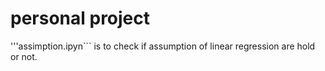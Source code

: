 # personal project
 
'''assimption.ipyn``` is to check if assumption of linear regression are hold or not.
